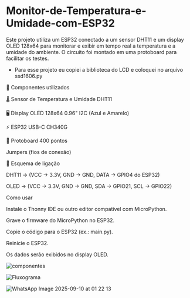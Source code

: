 # Monitor-de-Temperatura-e-Umidade-com-ESP32
Este projeto utiliza um ESP32 conectado a um sensor DHT11 e um display OLED 128x64 para monitorar e exibir em tempo real a temperatura e a umidade do ambiente.
O circuito foi montado em uma protoboard para facilitar os testes.

* Para esse  projeto eu copiei a biblioteca do LCD e coloquei no arquivo ssd1606.py

🧩 Componentes utilizados

🌡️ Sensor de Temperatura e Umidade DHT11

🖥️ Display OLED 128x64 0.96" I2C (Azul e Amarelo)

⚡ ESP32 USB-C CH340G

🔌 Protoboard 400 pontos

Jumpers (fios de conexão)

🔌 Esquema de ligação

DHT11 → (VCC → 3.3V, GND → GND, DATA → GPIO4 do ESP32)

OLED → (VCC → 3.3V, GND → GND, SDA → GPIO21, SCL → GPIO22)

Como usar

Instale o Thonny IDE ou outro editor compatível com MicroPython.

Grave o firmware do MicroPython no ESP32.

Copie o código para o ESP32 (ex.: main.py).

Reinicie o ESP32.

Os dados serão exibidos no display OLED.


![componentes](https://github.com/user-attachments/assets/bd452411-bcce-4025-8fa5-492aef72d716)

![Fluxograma](https://github.com/user-attachments/assets/fc3d4abe-9537-4ebb-af18-af7a09c74f3b)

![WhatsApp Image 2025-09-10 at 01 22 13](https://github.com/user-attachments/assets/66c02c17-1ac6-4ca6-83fa-f2c6209a120f)



